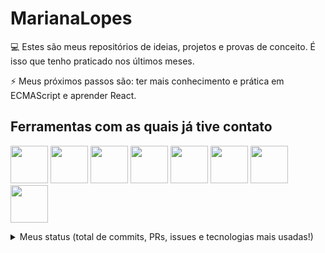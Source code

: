 # MarianaLopes

💻 Estes são meus repositórios de ideias, projetos e provas de conceito. É isso que tenho praticado nos últimos meses.

⚡ Meus próximos passos são: ter mais conhecimento e prática em ECMAScript e aprender React.





## Ferramentas com as quais já tive contato

<img src="https://cdn.jsdelivr.net/gh/devicons/devicon/icons/html5/html5-original-wordmark.svg" width="60" height="60"/>   <img src="https://cdn.jsdelivr.net/gh/devicons/devicon/icons/css3/css3-original-wordmark.svg" width="60" height="60" />    <img src="https://cdn.jsdelivr.net/gh/devicons/devicon/icons/javascript/javascript-original.svg" width="60" height="60"/>     <img src="https://cdn.jsdelivr.net/gh/devicons/devicon/icons/python/python-original-wordmark.svg" width="60" height="60"/>    <img src="https://cdn.jsdelivr.net/gh/devicons/devicon/icons/nodejs/nodejs-original-wordmark.svg" width="60" height="60"/>     <img src="https://cdn.jsdelivr.net/gh/devicons/devicon/icons/vscode/vscode-original-wordmark.svg" width="60" height="60"/>         <img src="https://cdn.jsdelivr.net/gh/devicons/devicon/icons/gimp/gimp-original-wordmark.svg" width="60" height="60"/>     <img src="https://cdn.jsdelivr.net/gh/devicons/devicon/icons/figma/figma-original.svg"  width="60" height="60" />
          
<details>
   <summary>Meus status (total de commits, PRs, issues e tecnologias mais usadas!)</summary>
  
| ![](http://github-profile-summary-cards.vercel.app/api/cards/stats?username=marianalopess&theme=vue) | ![](http://github-profile-summary-cards.vercel.app/api/cards/repos-per-language?username=marianalopess&hide=Html&theme=vue) | ![](http://github-profile-summary-cards.vercel.app/api/cards/most-commit-language?username=marianalopess&theme=vue) |
| :-: | :-: | :-: |

| ![](http://github-profile-summary-cards.vercel.app/api/cards/profile-details?username=marianalopess&theme=vue) | ![](https://github-readme-streak-stats.herokuapp.com/?user=marianalopess&hide_border=true&date_format=M%20j%5B%2C%20Y%5D&background=fff&stroke=2D3742&ring=41B883&fire=41B883&currStreakNum=2D3742&sideNums=41B883&currStreakLabel=41B883&sideLabels=black&dates=black) |
| :-: | :-: |

</details>
